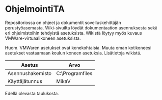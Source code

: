 # OhjelmointiTA

Repositoriossa on ohjeet ja dokumentit sovelluskehittäjän perustyöasemasta.
Wiki-sivuilta löydät dokumentaation asennuksesta sekä eri ohjelmistoihin tehdyistä asetuksista.
Wikistä löytyy myös kuvaus VMWare-virtuaalikoneen asetuksista.

Huom. VMWaren asetukset ovat konekohtaisia. Muuta oman kotikoneesi asetukset vastaamaan koulun koneen asetuksia. Lisätietoja wikistä.

| Asetus | Arvo |
|---|---|
Asennushakemisto | C:\Programfiles
Käyttäjätunnus | MikaV

Edellä olevasta taulukosta.
